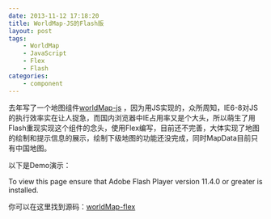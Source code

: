 ```yaml
---
date: 2013-11-12 17:18:20
title: WorldMap-JS的Flash版
layout: post
tags:
    - WorldMap
    - JavaScript
    - Flex
    - Flash
categories:
    - component
---
```


去年写了一个地图组件[worldMap-js](https://github.com/JChord/worldMap-js) ，因为用JS实现的，众所周知，IE6-8对JS的执行效率实在让人捉急，而国内浏览器中IE占用率又是个大头，所以萌生了用Flash重现实现这个组件的念头，使用Flex编写，目前还不完善，大体实现了地图的绘制和提示信息的展示，绘制下级地图的功能还没完成，同时MapData目前只有中国地图。

以下是Demo演示：

<script type="text/javascript" src="../assets/demo/worldMap-flex/swfobject.js"></script>
<script type="text/javascript">
// For version detection, set to min. required Flash Player version, or 0 (or 0.0.0), for no version detection. 
var swfVersionStr = "11.4.0";
// To use express install, set to playerProductInstall.swf, otherwise the empty string. 
var xiSwfUrlStr = "../assets/demo/worldMap-flex/playerProductInstall.swf";
var flashvars = {};
var params = {};
params.quality = "high";
params.bgcolor = "#ffffff";
params.allowscriptaccess = "sameDomain";
params.allowfullscreen = "true";
var attributes = {};
attributes.id = "FlashMap";
attributes.name = "FlashMap";
attributes.align = "middle";
swfobject.embedSWF(
"../assets/demo/worldMap-flex/FlashMap.swf", "flashContent", 
"100%", "100%", 
swfVersionStr, xiSwfUrlStr, 
flashvars, params, attributes);
// JavaScript enabled so display the flashContent div in case it is not replaced with a swf object.
swfobject.createCSS("#flashContent", "display:block;text-align:left;");
</script>
<div id="flashContent">
<p>
To view this page ensure that Adobe Flash Player version 
11.4.0 or greater is installed. 
</p>
<script type="text/javascript"> 
var pageHost = ((document.location.protocol == "https:") ? "https://" : "http://"); 
document.write("<a href='http://www.adobe.com/go/getflashplayer'><img src='" 
+ pageHost + "www.adobe.com/images/shared/download_buttons/get_flash_player.gif' alt='Get Adobe Flash player' /></a>" ); 
</script> 
</div>

你可以在这里找到源码：[worldMap-flex](https://github.com/JChord/worldMap-flex)

